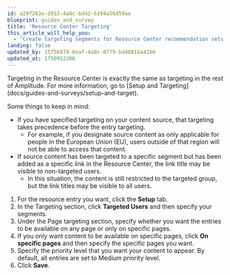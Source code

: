 ```yaml
---
id: a297263e-d953-4a8c-bd42-6194a56459ae
blueprint: guides_and_survey
title: 'Resource Center Targeting'
this_article_will_help_you:
  - 'Create targeting segments for Resource Center recommendation sets'
landing: false
updated_by: 15756874-6eaf-4a8c-8779-bd4081ba41b6
updated_at: 1750952306
---
```

Targeting in the Resource Center is exactly the same as targeting in the rest of Amplitude. For more information, go to [Setup and Targeting] (docs/guides-and-surveys/setup-and-target).

Some things to keep in mind: 
- If you have specified targeting on your content source, that targeting takes precedence before the entry targeting. 
    - For example, if you designate source content as only applicable for people in the European Union (EU), users outside of that region will not be able to access that content. 
- If source content has been targeted to a specific segment but has been added as a specific link in the Resource Center, the link title may be visible to non-targeted users.
    - In this situation, the content is still restricted to the targeted group, but the link titles may be visible to all users.

1. For the resource entry you want, click the **Setup** tab.
2. In the Targeting section, click **Targeted Users** and then specify your segments.
3. Under the Page targeting section, specify whether you want the entries to be available on any page or only on specific pages.
4. If you only want content to be available on specific pages, click **On specific pages** and then specify the specific pages you want.
5. Specify the priority level that you want your content to appear. By default, all entries are set to Medium priority level.
6. Click **Save**.
